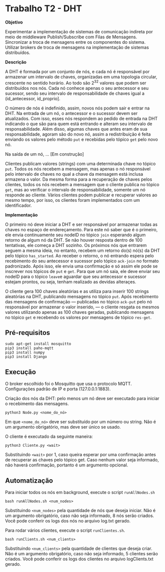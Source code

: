 # Trabalho T2 - DHT 

**Objetivo**

Experimentar a implementação de sistemas de comunicação indireta por meio de middleware Publish/Subscribe com Filas de Mensagens. Sincronizar a troca de mensagens entre os componentes do sistema. Utilizar brokers de troca de mensagens na implementação de sistemas distribuídos.

**Descrição**

A DHT é formada por um conjunto de nós, e cada nó é responsável por armazenar um intervalo de chaves, organizadas em uma topologia circular, crescente no sentido horário. Ao todo são 2<sup>32</sup> valores que podem ser distribuídos nos nós. Cada nó conhece apenas o seu antecessor e seu sucessor, sendo seu intervalo de responsabilidade de chaves igual a (id_antecessor, id_proprio].

O número de nós é indefinido, assim, novos nós podem sair e entrar na DHT. Na entrada de um nó, o antecessor e o sucessor devem ser atualizados. Com isso, esses nós respondem ao pedido de entrada na DHT indicando o que são para quem está entrando e alteram seu intervalo de responsabilidade. Além disso, algumas chaves que antes eram de sua responsabilidade, agoram são do novo nó, assim a redistribuição é feita enviando os valores pelo método `put` e recebidas pelo tópico `get` pelo novo nó.

Na saída de um nó, ... [Em construção]

Clientes publicam valores (strings) com uma determinada chave no tópico `put`. Todos os nós recebem a mensagem, mas apenas o nó responsável pelo intervalo de chaves no qual a chave da mensagem está inclusa armazena o valor. Da mesma forma para a recuperação de chaves pelos clientes, todos os nós recebem a mensagem que o cliente publica no tópico `get`, mas ao verificar o intervalo de responsabilidade, somente um nó responde ao cliente. Vários clientes podem publicar e recuperar valores ao mesmo tempo, por isso, os clientes foram implementados com um identificador.

**Implementação**

O primeiro nó deve iniciar a DHT e ser responsável por armazenar todas as chaves no espaço de endereçamento. Para este nó saber que é o primeiro, ele envia continuamente seu nodeID no tópico `join` esperando algum retorno de algum nó da DHT. Se não houver resposta dentro de 100 tentativas, ele começa a DHT sozinho. Os próximos nós que entrarem seguem a mesma ideia, no entanto, recebem um retorno do(s) nó(s) da DHT pelo tópico `has_started`. Ao receber o retorno, o nó entrando espera pelo recebimento do seu antecessor e sucessor pelo tópico `ack-join` no formato padronizado. Após isso, ele envia uma confirmação e só assim ele pode se inscrever nos tópicos de `put` e `get`. Para que um nó saia, ele deve enviar seu nodeID para o tópico ``leave``e aguardar que seu antecessor e sucessor estejam prontos, ou seja, tenham realizado as devidas alteraçes.

O cliente gera 100 chaves aleatórias e as utiliza para inserir 100 strings aleatórias na DHT, publicando mensagens no tópico `put`. Após recebimento das mensagens de confirmação — publicadas no tópico ``ack-put`` pelo nó responsável por armazenar o valor inserido, — o cliente resgata os mesmos valores utilizando apenas as 100 chaves geradas, publicando mensagens no tópico ``get`` e recebendo os valores por mensagens de tópico ``res-get``.

## Pré-requisitos
```
sudo apt-get install mosquitto
pip3 install paho-mqtt
pip3 install numpy
pip3 install Django
```

## Execução

O broker escolhido foi o Mosquitto que usa o protocolo MQTT. Configurações padrão de IP e porta (127.0.0.1:1883).

Criação dos nós da DHT: pelo menos um nó deve ser executado para iniciar o recebimento das mensagens.
```
python3 Node.py <nome_do_nó>
```
Em que ``<nome_do_nó>`` deve ser substituído por um número ou string. Não é um argumento obrigatório, mas deve ser único se usado.

O cliente é executado da seguinte maneira:
```
python3 Cliente.py <wait>
```
Substituindo ``<wait>`` por 1, caso queira esperar por uma confirmação antes de recuperar as chaves pelo tópico get. Caso nenhum valor seja informado, não haverá confirmação, portanto é um argumento opcional.

## Automatização

Para iniciar todos os nós em background, execute o script ``runAllNodes.sh``

```
bash runAllNodes.sh <num_nodes>
```
Substituindo ``<num_nodes>`` pela quantidade de nós que deseja iniciar. Não é um argumento obrigatório, caso não seja informado, 8 nós serão criados. Você pode conferir os logs dos nós no arquivo log.txt gerado.

Para rodar vários clientes, execute o script ``runClientes.sh``.

```
bash runClients.sh <num_clients>
```
Substituindo ``<num_clients>`` pela quantidade de clientes que deseja criar. Não é um argumento obrigatório, caso não seja informado, 5 clientes serão criados. Você pode conferir os logs dos clientes no arquivo logClients.txt gerado.
